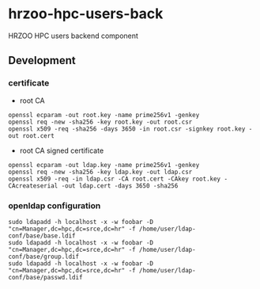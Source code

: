 # hrzoo-hpc-users-back
HRZOO HPC users backend component

## Development

### certificate

* root CA
```
openssl ecparam -out root.key -name prime256v1 -genkey
openssl req -new -sha256 -key root.key -out root.csr
openssl x509 -req -sha256 -days 3650 -in root.csr -signkey root.key -out root.cert
```
* root CA signed certificate
```
openssl ecparam -out ldap.key -name prime256v1 -genkey
openssl req -new -sha256 -key ldap.key -out ldap.csr
openssl x509 -req -in ldap.csr -CA root.cert -CAkey root.key -CAcreateserial -out ldap.cert -days 3650 -sha256
```

### openldap configuration

```
sudo ldapadd -h localhost -x -w foobar -D "cn=Manager,dc=hpc,dc=srce,dc=hr" -f /home/user/ldap-conf/base/base.ldif
sudo ldapadd -h localhost -x -w foobar -D "cn=Manager,dc=hpc,dc=srce,dc=hr" -f /home/user/ldap-conf/base/group.ldif
sudo ldapadd -h localhost -x -w foobar -D "cn=Manager,dc=hpc,dc=srce,dc=hr" -f /home/user/ldap-conf/base/passwd.ldif
```
